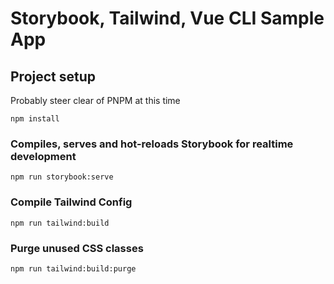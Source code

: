 # Storybook, Tailwind, Vue CLI Sample App 

## Project setup
Probably steer clear of PNPM at this time
```
npm install
```

### Compiles, serves and hot-reloads Storybook for realtime development
```
npm run storybook:serve
```

### Compile Tailwind Config
```
npm run tailwind:build
```

### Purge unused CSS classes
```
npm run tailwind:build:purge
```
